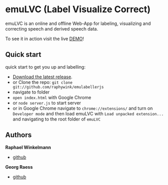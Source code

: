 
# emuLVC (Label Visualize Correct) 

emuLVC is an online and offline Web-App for labeling, visualizing and correcting  speech and derived speech data. 

To see it in action visit the live [DEMO](http://www.phonetik.uni-muenchen.de/~raphael/emuLVC/index.html)!



## Quick start

quick start to get you up and labelling:

* [Download the latest release](https://github.com/twitter/bootstrap/zipball/master).
* or Clone the repo: `git clone git://github.com/raphywink/emulabellerjs`
* navigate to folder
* `open index.html` with Google Chrome
* or `node server.js` to start server
* or in Google Chrome navigate to `chrome://extensions/` and turn on `Developer mode` and then load emuLVC with `Load unpacked extension...` and navigating to the root folder of `emuLVC` 

## Authors

**Raphael Winkelmann**

+ [github](http://github.com/raphywink)

**Georg Raess**

+ [github](http://github.com/georgraess)
